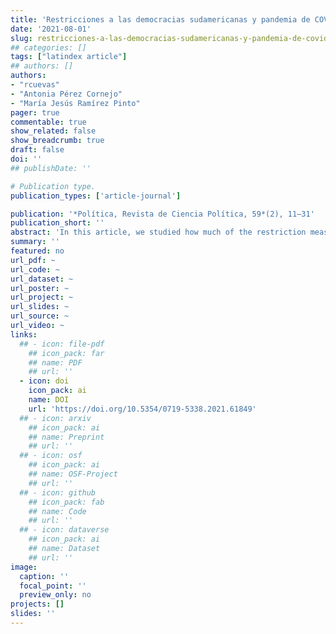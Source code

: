 ```yaml
---
title: 'Restricciones a las democracias sudamericanas y pandemia de COVID-19'
date: '2021-08-01'
slug: restricciones-a-las-democracias-sudamericanas-y-pandemia-de-covid-19
## categories: []
tags: ["latindex article"]
## authors: []
authors:
- "rcuevas"
- "Antonia Pérez Cornejo"
- "María Jesús Ramírez Pinto"
pager: true
commentable: true
show_related: false
show_breadcrumb: true
draft: false
doi: ''
## publishDate: ''

# Publication type.
publication_types: ['article-journal']

publication: '*Política, Revista de Ciencia Política, 59*(2), 11–31'
publication_short: ''
abstract: 'In this article, we studied how much of the restriction measures taken in the framework  of  the  Covid-19  pandemic  in  South  America,  between  March  2020 and April 2021, respond to the state of the democracies in the Region. The  main  argument  is  that  this  last  variable,  specifically  its  deterioration,  is  more important  than  others  related  to  the  dynamics  of  the  pandemic,  such  as the increase in daily cases and deaths per million inhabitants. Although this hypothesis is  partially  verified,  the  effect  is  particularly  sensitive  to  different  national  realities  and  cases,  specifically  Argentina,  Colombia,  Perú  y  Chile. Models with non-linearity adjustments and differentiated intercepts were used in the estimation.'
summary: ''
featured: no
url_pdf: ~
url_code: ~
url_dataset: ~
url_poster: ~
url_project: ~
url_slides: ~
url_source: ~
url_video: ~
links:
  ## - icon: file-pdf
    ## icon_pack: far
    ## name: PDF
    ## url: ''
  - icon: doi
    icon_pack: ai
    name: DOI
    url: 'https://doi.org/10.5354/0719-5338.2021.61849'
  ## - icon: arxiv
    ## icon_pack: ai
    ## name: Preprint
    ## url: ''
  ## - icon: osf
    ## icon_pack: ai
    ## name: OSF-Project
    ## url: ''
  ## - icon: github
    ## icon_pack: fab
    ## name: Code
    ## url: ''
  ## - icon: dataverse
    ## icon_pack: ai
    ## name: Dataset
    ## url: ''
image:
  caption: ''
  focal_point: ''
  preview_only: no
projects: []
slides: ''
---
```

